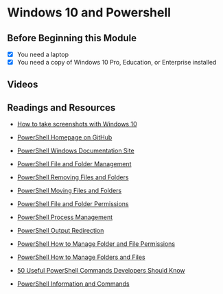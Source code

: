 # Windows 10 and Powershell

## Before Beginning this Module
- [x] You need a laptop
- [x] You need a copy of Windows 10 Pro, Education, or Enterprise installed
## Videos

## Readings and Resources
* [How to take screenshots with Windows 10](https://www.howtogeek.com/226280/how-to-take-screenshots-in-windows-10/)
* [PowerShell Homepage on GitHub](https://github.com/PowerShell/PowerShell)
* [PowerShell Windows Documentation Site](https://docs.microsoft.com/en-us/powershell/)
* [PowerShell File and Folder Management](https://docs.microsoft.com/en-us/powershell/scripting/samples/working-with-files-and-folders?view=powershell-6)
* [PowerShell Removing Files and Folders](https://docs.microsoft.com/en-us/powershell/module/microsoft.powershell.management/remove-item?view=powershell-6)
* [PowerShell Moving Files and Folders](https://docs.microsoft.com/en-us/powershell/module/microsoft.powershell.management/move-item?view=powershell-6)
* [PowerShell File and Folder Permissions](https://docs.microsoft.com/en-us/powershell/module/microsoft.powershell.security/get-acl?view=powershell-6)
* [PowerShell Process Management](https://docs.microsoft.com/en-us/powershell/scripting/samples/managing-processes-with-process-cmdlets)
* [PowerShell Output Redirection](https://docs.microsoft.com/en-us/powershell/module/microsoft.powershell.core/about/about_redirection?view=powershell-6)
* [PowerShell How to Manage Folder and File Permissions](https://blog.netwrix.com/2018/04/18/how-to-manage-file-system-acls-with-powershell-scripts/)

* [PowerShell How to Manage Folders and Files](https://blog.netwrix.com/2018/05/17/powershell-file-management/)
* [50 Useful PowerShell Commands Developers Should Know](https://stackify.com/powershell-commands-every-developer-should-know/)
* [PowerShell Information and Commands](https://jdhitsolutions.com/blog/powershell-tips-tricks-and-advice/)
